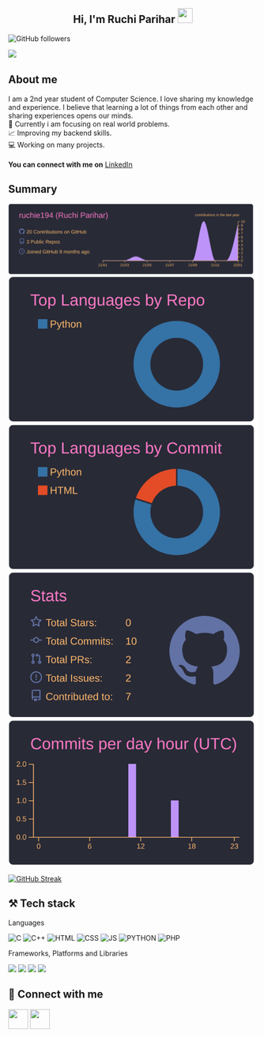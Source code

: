 <h2 align="center">Hi, I'm Ruchi Parihar <img src="https://user-images.githubusercontent.com/39955420/147578264-bae0526c-028a-49d2-8af8-d08bb4edbd2a.gif" height="30" width="30"></h2>

![GitHub followers](https://img.shields.io/github/followers/ruchie194?style=social)

<img src="https://user-images.githubusercontent.com/82935329/151655775-7e9394a3-67bc-4754-9595-3a6dfd9f5a1c.gif">

<h2>About me</h2>
I am a 2nd year student of Computer Science. I love sharing my knowledge and experience. I believe that learning a lot of things from each other and sharing experiences opens our minds.<br>
🎯 Currently i am focusing on real world problems.<br>
📈 Improving my backend skills.<br>
💻 Working on many projects.<br>
<br>
<b>You can connect with me on</b>
<a href="https://linkedin.com/in/ruchi-parihar-06b497201/">LinkedIn</a>


<h2>Summary</h2>

[![](https://raw.githubusercontent.com/ruchie194/ruchie194/master/profile-summary-card-output/dracula/0-profile-details.svg)](https://github.com/vn7n24fzkq/github-profile-summary-cards)
[![](https://raw.githubusercontent.com/ruchie194/ruchie194/master/profile-summary-card-output/dracula/1-repos-per-language.svg)](https://github.com/vn7n24fzkq/github-profile-summary-cards) 
[![](https://raw.githubusercontent.com/ruchie194/ruchie194/master/profile-summary-card-output/dracula/2-most-commit-language.svg)](https://github.com/vn7n24fzkq/github-profile-summary-cards)
[![](https://raw.githubusercontent.com/ruchie194/ruchie194/master/profile-summary-card-output/dracula/3-stats.svg)](https://github.com/vn7n24fzkq/github-profile-summary-cards) 
[![](https://raw.githubusercontent.com/ruchie194/ruchie194/master/profile-summary-card-output/dracula/4-productive-time.svg)](https://github.com/vn7n24fzkq/github-profile-summary-cards)

[![GitHub Streak](http://github-readme-streak-stats.herokuapp.com?user=ruchie194&theme=highcontrast&date_format=M%20j%5B%2C%20Y%5D)](https://git.io/streak-stats)

<h2>⚒ Tech stack</h2>

Languages

![C](https://img.shields.io/badge/C-00599C?style=for-the-badge&logo=c&logoColor=white)
![C++](https://img.shields.io/badge/C%2B%2B-00599C?style=for-the-badge&logo=c%2B%2B&logoColor=white)
![HTML](https://img.shields.io/badge/HTML5-E34F26?style=for-the-badge&logo=html5&logoColor=white)
![CSS](https://img.shields.io/badge/CSS3-1572B6?style=for-the-badge&logo=css3&logoColor=white)
![JS](https://img.shields.io/badge/JavaScript-323330?style=for-the-badge&logo=javascript&logoColor=F7DF1E)
![PYTHON](https://img.shields.io/badge/Python-FFD43B?style=for-the-badge&logo=python&logoColor=blue)
![PHP](https://img.shields.io/badge/PHP-777BB4?style=for-the-badge&logo=php&logoColor=white)

Frameworks, Platforms and Libraries

![](https://img.shields.io/badge/OpenCV-27338e?style=for-the-badge&logo=OpenCV&logoColor=white)
![](https://img.shields.io/badge/React-20232A?style=for-the-badge&logo=react&logoColor=61DAFB)
![](https://img.shields.io/badge/Node.js-339933?style=for-the-badge&logo=nodedotjs&logoColor=white)
![](https://img.shields.io/badge/Xampp-F37623?style=for-the-badge&logo=xampp&logoColor=white)

<h2>🔗 Connect with me</h2>

<a href="https://linkedin.com/in/ruchi-parihar-06b497201/"><img src="https://user-images.githubusercontent.com/82935329/151665588-fde5bc90-645b-4d30-88f0-27be9d5266f4.png" height="40" width="40"></a>   <a href="https://www.instagram.com/ruchie194/"><img src="https://user-images.githubusercontent.com/82935329/151665521-8a5cb034-1e8d-42ed-b766-6a04ce9ac752.png" height="40" width="40"></a>
